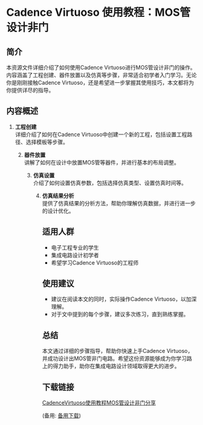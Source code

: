# Cadence Virtuoso 使用教程：MOS管设计非门

## 简介

本资源文件详细介绍了如何使用Cadence Virtuoso进行MOS管设计非门的操作。内容涵盖了工程创建、器件放置以及仿真等步骤，非常适合初学者入门学习。无论你是刚刚接触Cadence Virtuoso，还是希望进一步掌握其使用技巧，本文都将为你提供详尽的指导。

## 内容概述

1. **工程创建**  
   详细介绍了如何在Cadence Virtuoso中创建一个新的工程，包括设置工程路径、选择模板等步骤。

   2. **器件放置**  
      讲解了如何在设计中放置MOS管等器件，并进行基本的布局调整。

      3. **仿真设置**  
         介绍了如何设置仿真参数，包括选择仿真类型、设置仿真时间等。

         4. **仿真结果分析**  
            提供了仿真结果的分析方法，帮助你理解仿真数据，并进行进一步的设计优化。

            ## 适用人群

            - 电子工程专业的学生
            - 集成电路设计初学者
            - 希望学习Cadence Virtuoso的工程师

            ## 使用建议

            - 建议在阅读本文的同时，实际操作Cadence Virtuoso，以加深理解。
            - 对于文中提到的每个步骤，建议多次练习，直到熟练掌握。

            ## 总结

            本文通过详细的步骤指导，帮助你快速上手Cadence Virtuoso，并成功设计出MOS管非门电路。希望这份资源能够成为你学习路上的得力助手，助你在集成电路设计领域取得更大的进步。

            ## 下载链接
            [CadenceVirtuoso使用教程MOS管设计非门分享](https://pan.quark.cn/s/cc6f66948047) 

            (备用: [备用下载](https://pan.baidu.com/s/1JI3qNSlTf3IfseadckTK5A?pwd=1234))
